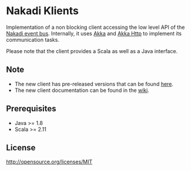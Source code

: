 Nakadi Klients
==============

Implementation of a non blocking client accessing the low level API of the [Nakadi event bus](https://github.com/zalando/nakadi). Internally, it uses [Akka](http://akka.io/) and [Akka Http](http://doc.akka.io/docs/akka-stream-and-http-experimental/2.0.2/scala/http/) to implement its communication tasks.


Please note that the client provides a Scala as well as a Java interface.

## Note

* The new client has pre-released versions that can be found [here](https://github.com/zalando/nakadi-klients/releases).
* The new client documentation can be found in the [wiki](https://github.com/zalando/nakadi-klients/wiki).


## Prerequisites
- Java >= 1.8
- Scala >=  2.11

## License
http://opensource.org/licenses/MIT
